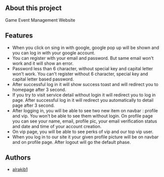 
## About this project

Game Event Management Website


## Features

- When you click on sing in with google, google pop up will be shown and you can log in with your google account.
- You can register with your email and password. But same email won't work and it will show an error. 
- Password less than 6 character, without special key and capital letter won't work. You can't register without 6 character, special key and capital letter based password.
- After successful log in it will show success toast and will redirect you to homepage after 3 second.
- If you try to visit service detail without login it will redirect you to log in page. After successful log in it will redirect you automatically to detail page after 3 second.
- After logging in, you will be able to see two new item on navbar : profile and vip. You won't be able to see them without login. On profile page you can see your name, email, profile pic, your email verification status and date and time of your account creation.
- On vip page, you will be able to see perks of vip and our top vip user. 
- When you log in to our site it your given profile picture will be on navbar and on profile page. After logout will go the default phase.


## Authors

- [alrakib1](https://github.com/alrakib1)

